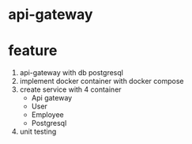 # api-gateway

# feature
1. api-gateway with db postgresql
2. implement docker container with docker compose
3. create service with 4 container
   - Api gateway
   - User
   - Employee
   - Postgresql
4. unit testing